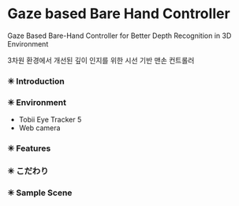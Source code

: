 # Gaze based Bare Hand Controller
Gaze Based Bare-Hand Controller for Better Depth Recognition in 3D Environment

3차원 환경에서 개선된 깊이 인지를 위한 시선 기반 맨손 컨트롤러


### ✳ Introduction

### ✳ Environment
* Tobii Eye Tracker 5
* Web camera

### ✳ Features

### ✳ こだわり

### ✳ Sample Scene
